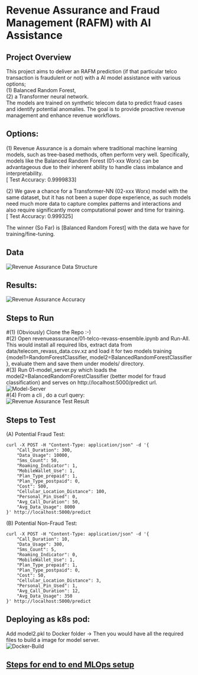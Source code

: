 # Revenue Assurance and Fraud Management (RAFM) with AI Assistance

## Project Overview

This project aims to deliver an RAFM prediction (if that particular telco transaction is fraudulent or not) with a AI model assistance with various options; <br>
(1) Balanced Random Forest,<br>
(2) a Transformer neural network.<br>
The models are trained on synthetic telecom data to predict fraud cases  and identify potential anomalies. The goal is to provide proactive revenue management and enhance revenue workflows.

## Options: 
(1) Revenue Assurance is a domain where traditional machine learning models, such as tree-based methods, often perform very well. Specifically, models like the Balanced Random Forest (01-xxx Worx) can be advantageous due to their inherent ability to handle class imbalance and interpretability.<br>[ Test Accuracy: 0.9999833] <br>

(2) We gave a chance for a Transformer-NN (02-xxx Worx) model with the same dataset, but it has not been a super dope experience, as such models need much more data to capture complex patterns and interactions and also require significantly more computational power and time for training. <br> [ Test Accuracy: 0.999325] <br>

The winner (So Far) is [Balanced Random Forest] with the data we have for training/fine-tuning.

## Data
![Revenue Assurance Data Structure](https://raw.githubusercontent.com/fenar/etc-ai-wrx/main/revenueassurance/data/rev_ass_data.png)<br>

## Results:
![Revenue Assurance Accuracy](https://raw.githubusercontent.com/fenar/etc-ai-wrx/main/revenueassurance/data/rev_ass_models_accuracy.png)<br>

## Steps to Run
#(1) (Obviously) Clone the Repo :-)  <br>
#(2) Open revenueassurance/01-telco-revass-ensemble.ipynb and Run-All. This would install all required libs, extract data from data/telecom_revass_data.csv.xz and load it for two models training {model1=RandomForestClassifier, model2=BalancedRandomForestClassifier }, evaluate them and save them under models/ directory. <br>
#(3) Run 01-model_server.py which loads the model2=BalancedRandomForestClassifier (better model for fraud classification) and serves on http://localhost:5000/predict url. <br>
![Model-Server](https://raw.githubusercontent.com/fenar/etc-ai-wrx/main/revenueassurance/data/modelserver.png)<br>
#(4) From a cli , do a curl query: <br>
![Revenue Assurance Test Result](https://raw.githubusercontent.com/fenar/etc-ai-wrx/main/revenueassurance/data/testresult.png)<br>

## Steps to Test
(A) Potential Fraud Test: <br>
```
curl -X POST -H "Content-Type: application/json" -d '{
    "Call_Duration": 300,
    "Data_Usage": 10000,
    "Sms_Count": 50,
    "Roaming_Indicator": 1,
    "MobileWallet_Use": 1,
    "Plan_Type_prepaid": 1,
    "Plan_Type_postpaid": 0,
    "Cost": 500,
    "Cellular_Location_Distance": 100,
    "Personal_Pin_Used": 0, 
    "Avg_Call_Duration": 50,
    "Avg_Data_Usage": 8000
}' http://localhost:5000/predict
```
(B) Potential Non-Fraud Test: <br>
```
curl -X POST -H "Content-Type: application/json" -d '{
    "Call_Duration": 10,
    "Data_Usage": 300,
    "Sms_Count": 5,
    "Roaming_Indicator": 0,
    "MobileWallet_Use": 1,
    "Plan_Type_prepaid": 1,
    "Plan_Type_postpaid": 0,
    "Cost": 50,
    "Cellular_Location_Distance": 3,
    "Personal_Pin_Used": 1,
    "Avg_Call_Duration": 12,
    "Avg_Data_Usage": 350
}' http://localhost:5000/predict
```
## Deploying as k8s pod: 
Add model2.pkl to Docker folder -> Then you would have all the required files to build a image for model server. <br>
![Docker-Build](https://raw.githubusercontent.com/fenar/etc-ai-wrx/main/revenueassurance/data/docker.png)<br>

## [Steps for end to end MLOps setup](mlops.md)
